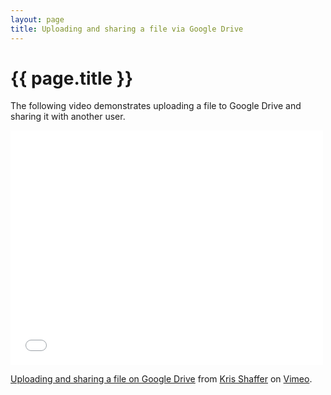 ```yaml
---
layout: page
title: Uploading and sharing a file via Google Drive
---
```


{{ page.title }}
================

The following video demonstrates uploading a file to Google Drive and sharing it with another user.

<iframe src="//player.vimeo.com/video/73001492" width="500" height="375" frameborder="0" webkitallowfullscreen mozallowfullscreen allowfullscreen></iframe> <p><a href="http://vimeo.com/73001492">Uploading and sharing a file on Google Drive</a> from <a href="http://vimeo.com/user11692346">Kris Shaffer</a> on <a href="https://vimeo.com">Vimeo</a>.</p>